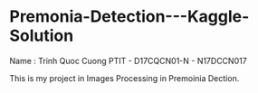 # Premonia-Detection---Kaggle-Solution

Name : Trinh Quoc Cuong
PTIT - D17CQCN01-N - N17DCCN017 



This is my project in Images Processing in Premoinia Dection.
